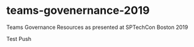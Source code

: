 # teams-govenernance-2019
Teams Governance Resources as presented at SPTechCon Boston 2019


Test Push